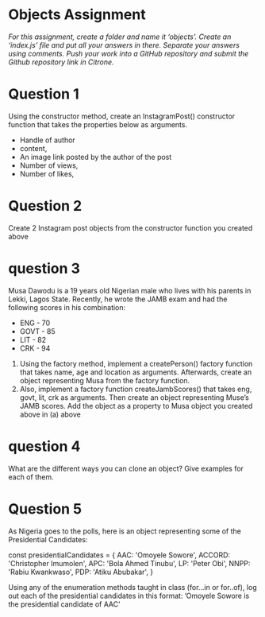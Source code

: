 # Objects Assignment

*For this assignment, create a folder and name it ‘objects’. Create an ‘index.js’ file and put all your answers in there. Separate your answers using comments. Push your work into a GitHub repository and submit the Github repository link in Citrone.*

# Question 1
Using the constructor method, create an InstagramPost() constructor function that takes the properties below as arguments.
- Handle of author
- content, 
- An image link posted by the author of the post
- Number of views, 
- Number of likes, 

# Question 2
Create 2 Instagram post objects from the constructor function you created above

# question 3
Musa Dawodu is a 19 years old Nigerian male who lives with his parents in Lekki, Lagos State. Recently, he wrote the JAMB exam and had the following scores in his combination:
- ENG - 70
- GOVT - 85
- LIT - 82
- CRK - 94

1. Using the factory method, implement a createPerson() factory function that takes name, age and location as arguments. Afterwards, create an object representing Musa from the factory function. 
2. Also, implement a factory function createJambScores() that takes eng, govt, lit, crk as arguments. Then create an object representing Muse’s JAMB scores. Add the object as a property to Musa object you created above in (a) above

# question 4
What are the different ways you can clone an object? Give examples for each of them.

# Question 5
As Nigeria goes to the polls, here is an object representing some of the Presidential Candidates:

const presidentialCandidates = {
   AAC: 'Omoyele Sowore',
   ACCORD: 'Christopher Imumolen',
   APC: 'Bola Ahmed Tinubu',
   LP: 'Peter Obi',
   NNPP: 'Rabiu Kwankwaso',
   PDP: 'Atiku Abubakar',
}

Using any of the enumeration methods taught in class (for…in  or for..of), log out each of the presidential candidates in this format:
	’Omoyele Sowore is the presidential candidate of AAC’


